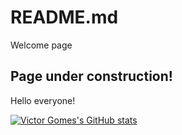 # README.md
Welcome page

## Page under construction!

Hello everyone!


[![Victor Gomes's GitHub stats](https://github-readme-stats.vercel.app/api?username=victorncg&count_private=true&show_icons=true)](https://github.com/victorncg/github-readme-stats)

